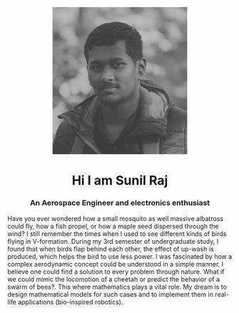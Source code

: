 <link rel="stylesheet" href="./style.css">

<p align="center">
  <img class="image" src="images/download.png" style="max-width:60%;height:auto" alt="Ini gambar"></img>
</p>

<h1 align="center"> Hi I am Sunil Raj </h1> 

<h3 align="center"> An Aerospace Engineer and electronics enthusiast </h3>
      

Have you ever wondered how a small mosquito as well massive albatross could fly, how a fish propel, or how a maple seed dispersed through the wind? I still remember the times when I used to see different kinds of birds flying in V-formation. During my 3rd semester of undergraduate study, I found that when birds flap behind each other, the effect of up-wash is produced, which helps the bird to use less power. I was fascinated by how a complex aerodynamic concept could be understood in a simple manner. I believe one could find a solution to every problem through nature. What if we could mimic the locomotion of a cheetah or predict the behavior of a swarm of bees?. This where mathematics plays a vital role. My dream is to design mathematical models for such cases and to implement them in real-life applications (bio-inspired robotics).
